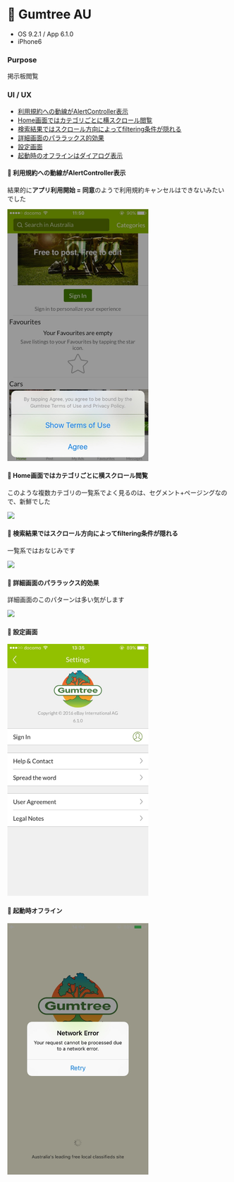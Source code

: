 # :palm_tree: Gumtree AU

* OS 9.2.1 / App 6.1.0
* iPhone6

### Purpose
掲示板閲覧

### UI / UX  
* [利用規約への動線がAlertController表示](#gumtreeau_term)
* [Home画面ではカテゴリごとに横スクロール閲覧](#gumtreeau_home)
* [検索結果ではスクロール方向によってfiltering条件が隠れる](#gumtreeau_tab)
* [詳細画面のパララックス的効果](#gumtreeau_detail)
* [設定画面](#gumtreeau_setting)
* [起動時のオフラインはダイアログ表示](#gumtreeau_offline)

#### :triangular_flag_on_post: <a name="gumtree_term">利用規約への動線がAlertController表示</a>
結果的に**アプリ利用開始 = 同意**のようで利用規約キャンセルはできないみたいでした   

<img src="https://github.com/mafmoff/100Apps/blob/master/Resources/Images/gumtreeau_term.jpg" width="320px">

#### :triangular_flag_on_post: <a name="gumtreeau_home">Home画面ではカテゴリごとに横スクロール閲覧</a>
このような複数カテゴリの一覧系でよく見るのは、セグメント+ページングなので、新鮮でした   

<img src="https://github.com/mafmoff/100Apps/blob/master/Resources/Images/gumtreeau_home.gif" width="320px">

#### :triangular_flag_on_post: <a name="gumtreeau_tab">検索結果ではスクロール方向によってfiltering条件が隠れる</a>
一覧系ではおなじみです   

<img src="https://github.com/mafmoff/100Apps/blob/master/Resources/Images/gumtreeau_tab.gif" width="320px">

#### :triangular_flag_on_post: <a name="gumtreeau_detail">詳細画面のパララックス的効果</a>
詳細画面のこのパターンは多い気がします

<img src="https://github.com/mafmoff/100Apps/blob/master/Resources/Images/gumtreeau_detail.gif" width="320px">

#### :triangular_flag_on_post: <a name="gumtreeau_setting">設定画面</a>

<img src="https://github.com/mafmoff/100Apps/blob/master/Resources/Images/gumtreeau_setting.jpg" width="320px">

#### :triangular_flag_on_post: <a name="gumtreeau_offline">起動時オフライン</a>

<img src="https://github.com/mafmoff/100Apps/blob/master/Resources/Images/gumtreeau_offline.jpg" width="320px">
